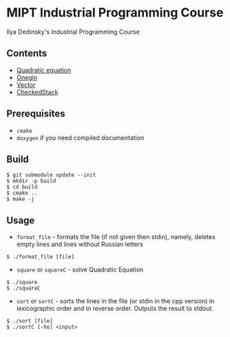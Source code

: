 # MIPT Industrial Programming Course 

Ilya Dedinsky's Industrial Programming Course

## Contents

 - [Quadratic equation](https://github.com/Skazzi00/mipt-ind/blob/master/src/C/square.c)
 - [Onegin](https://github.com/Skazzi00/mipt-ind/blob/master/src/C/sort.c)
 - [Vector](https://github.com/Skazzi00/mipt-ind/blob/master/include/vector.hpp)
 - [CheckedStack](https://github.com/Skazzi00/mipt-ind/blob/master/include/stack.hpp)
 
## Prerequisites 

 - `cmake`
 - `doxygen` if you need compiled documentation
 
## Build
 
```shell script
$ git submodule update --init
$ mkdir -p build
$ cd build
$ cmake ..
$ make -j
```

## Usage

 - `format_file` - formats the file (if not given then stdin),
  namely, deletes empty lines and lines without Russian letters
 
```shell script
$ ./format_file [file]
```

 - `square` or `squareC` - solve Quadratic Equation
 
```shell script
$ ./square
$ ./squareC
```

 - `sort` or `sortC` - sorts the lines in the file (or stdin in the cpp version) in lexicographic order
  and in reverse order. Outputs the result to stdout.

```shell script
$ ./sort [file]
$ ./sortC [-ho] <input>
```
